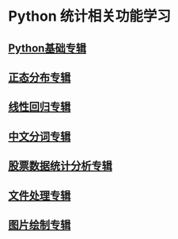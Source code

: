 # Python 统计相关功能学习

## [Python基础专辑](RM_BASE.md)

## [正态分布专辑](RM_NORMAL.md)

## [线性回归专辑](RM_LINEAR.md)

## [中文分词专辑](RM_WORDS.md)

## [股票数据统计分析专辑](RM_STOCK.md)

## [文件处理专辑](RM_FILE.md)

## [图片绘制专辑](RM_DRAW.md)


